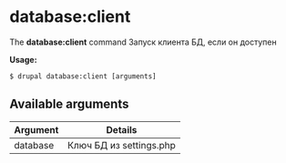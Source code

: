 # database:client
The **database:client** command Запуск клиента БД, если он доступен

**Usage:**
```
$ drupal database:client [arguments] 
```

## Available arguments
Argument | Details
---------|-------------
database | Ключ БД из settings.php
